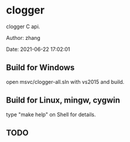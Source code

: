 # clogger

clogger C api.

Author: zhang

Date: 2021-06-22 17:02:01


## Build for Windows

  open msvc/clogger-all.sln with vs2015 and build.


## Build for Linux, mingw, cygwin

  type "make help" on Shell for details.


## TODO